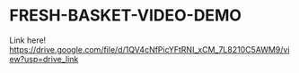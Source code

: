 # FRESH-BASKET-VIDEO-DEMO

Link here! 
<https://drive.google.com/file/d/1QV4cNfPicYFtRNI_xCM_7L8210C5AWM9/view?usp=drive_link>
